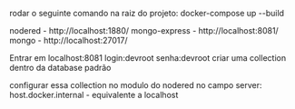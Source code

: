 

rodar o seguinte comando na raiz do projeto:
docker-compose up --build

nodered - http://localhost:1880/
mongo-express - http://localhost:8081/
mongo - http://localhost:27017/ 

Entrar em localhost:8081
login:devroot
senha:devroot
criar uma collection dentro da database padrão

configurar essa collection no modulo do nodered
no campo server: host.docker.internal - equivalente a localhost

